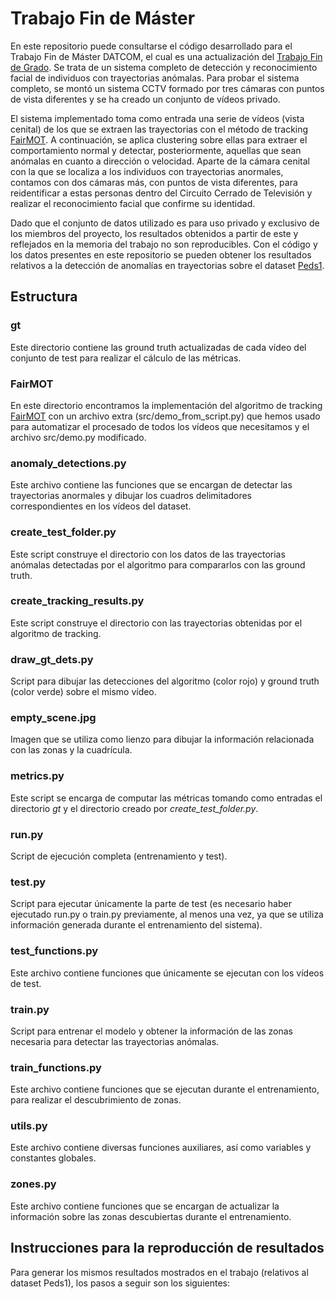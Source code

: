 # Trabajo Fin de Máster

En este repositorio puede consultarse el código desarrollado para el Trabajo Fin de Máster DATCOM, el cual es una actualización del [Trabajo Fin de Grado](https://github.com/laurahernandezm/TFG). Se trata de un sistema completo de detección y reconocimiento facial de individuos con trayectorias anómalas. Para probar el sistema completo, se montó un sistema CCTV formado por tres cámaras con puntos de vista diferentes y se ha creado un conjunto de vídeos privado. 

El sistema implementado toma como entrada una serie de vídeos (vista cenital) de los que se extraen las trayectorias con el método de tracking [FairMOT](https://github.com/ifzhang/FairMOT). A continuación, se aplica clustering sobre ellas para extraer el comportamiento normal y detectar, posteriormente, aquellas que sean anómalas en cuanto a dirección o velocidad. Aparte de la cámara cenital con la que se localiza a los individuos con trayectorias anormales, contamos con dos cámaras más, con puntos de vista diferentes, para reidentificar a estas personas dentro del Circuito Cerrado de Televisión y realizar el reconocimiento facial que confirme su identidad.

Dado que el conjunto de datos utilizado es para uso privado y exclusivo de los miembros del proyecto, los resultados obtenidos a partir de este y reflejados en la memoria del trabajo no son reproducibles. Con el código y los datos presentes en este repositorio se pueden obtener los resultados relativos a la detección de anomalías en trayectorias sobre el dataset [Peds1](https://drive.google.com/file/d/1l1XBHSr_XLlmGJRs_UrvZ0ExcGDDjzKI/view?usp=sharing).

## Estructura

### gt

Este directorio contiene las ground truth actualizadas de cada vídeo del conjunto de test para realizar el cálculo de las métricas.

### FairMOT

En este directorio encontramos la implementación del algoritmo de tracking [FairMOT](https://github.com/ifzhang/FairMOT) con un archivo extra (src/demo_from_script.py) que hemos usado para automatizar el procesado de todos los vídeos que necesitamos y el archivo src/demo.py modificado.

### anomaly_detections.py

Este archivo contiene las funciones que se encargan de detectar las trayectorias anormales y dibujar los cuadros delimitadores correspondientes en los vídeos del dataset.

### create_test_folder.py

Este script construye el directorio con los datos de las trayectorias anómalas detectadas por el algoritmo para compararlos con las ground truth.

### create_tracking_results.py

Este script construye el directorio con las trayectorias obtenidas por el algoritmo de tracking.

### draw_gt_dets.py

Script para dibujar las detecciones del algoritmo (color rojo) y ground truth (color verde) sobre el mismo vídeo.

### empty_scene.jpg

Imagen que se utiliza como lienzo para dibujar la información relacionada con las zonas y la cuadrícula.

### metrics.py

Este script se encarga de computar las métricas tomando como entradas el directorio _gt_ y el directorio creado por _create_test_folder.py_.

### run.py

Script de ejecución completa (entrenamiento y test).

### test.py

Script para ejecutar únicamente la parte de test (es necesario haber ejecutado run.py o train.py previamente, al menos una vez, ya que se utiliza información generada durante el entrenamiento del sistema).

### test_functions.py

Este archivo contiene funciones que únicamente se ejecutan con los vídeos de test.

### train.py

Script para entrenar el modelo y obtener la información de las zonas necesaria para detectar las trayectorias anómalas.

### train_functions.py

Este archivo contiene funciones que se ejecutan durante el entrenamiento, para realizar el descubrimiento de zonas.

### utils.py

Este archivo contiene diversas funciones auxiliares, así como variables y constantes globales.

### zones.py

Este archivo contiene funciones que se encargan de actualizar la información sobre las zonas descubiertas durante el entrenamiento.

## Instrucciones para la reproducción de resultados

Para generar los mismos resultados mostrados en el trabajo (relativos al dataset Peds1), los pasos a seguir son los siguientes:
